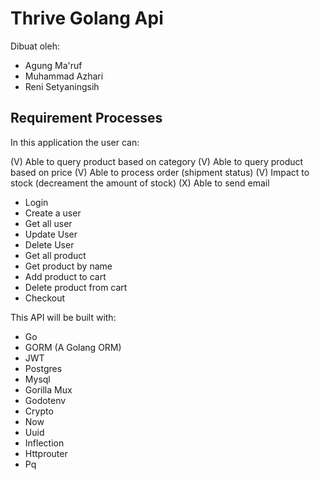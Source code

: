 # Thrive Golang Api

Dibuat oleh:

- Agung Ma'ruf
- Muhammad Azhari
- Reni Setyaningsih

## Requirement Processes

In this application the user can:

(V) Able to query product based on category
(V) Able to query product based on price
(V) Able to process order (shipment status)
(V) Impact to stock (decreament the amount of stock)
(X) Able to send email

- Login
- Create a user
- Get all user
- Update User
- Delete User
- Get all product
- Get product by name
- Add product to cart
- Delete product from cart
- Checkout

This API will be built with:

- Go
- GORM (A Golang ORM)
- JWT
- Postgres
- Mysql
- Gorilla Mux
- Godotenv
- Crypto
- Now
- Uuid
- Inflection
- Httprouter
- Pq
